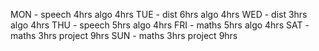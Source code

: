 
MON - speech 4hrs   algo 4hrs
TUE - dist 6hrs           algo 4hrs
WED - dist 3hrs        algo 4hrs
THU - speech 5hrs   algo 4hrs
FRI - maths 5hrs      algo 4hrs
SAT - maths 3hrs     project 9hrs
SUN - maths 3hrs    project 9hrs


